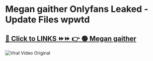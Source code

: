 
 # Megan gaither Onlyfans Leaked - Update Files wpwtd

## <h2><a href="https://clipsfans.com/Megan_gaither&ref=git">🔗 Click to LINKS ⏩⏩ 👉 🟢 Megan gaither </a></h2>

<a href="https://clipsfans.com/Megan_gaither&ref=git" rel="nofollow" data-target="animated-image.originalLink"><img src="https://i.ibb.co.com/xMMVF88/686577567.gif" alt="Viral Video Original" style="max-width: 100%; display: inline-block;" data-target="animated-image.originalImage"></a>

